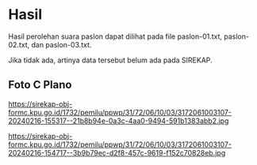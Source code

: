 # Hasil

Hasil perolehan suara paslon dapat dilihat pada file paslon-01.txt, paslon-02.txt, dan paslon-03.txt.

Jika tidak ada, artinya data tersebut belum ada pada SIREKAP.

## Foto C Plano

https://sirekap-obj-formc.kpu.go.id/1732/pemilu/ppwp/31/72/06/10/03/3172061003107-20240216-155317--21b8b94e-0a3c-4aa0-9494-591b1383abb2.jpg

https://sirekap-obj-formc.kpu.go.id/1732/pemilu/ppwp/31/72/06/10/03/3172061003107-20240216-154717--3b9b79ec-d2f8-457c-9619-f152c70828eb.jpg
